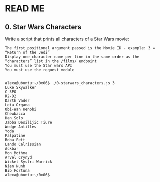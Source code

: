 # READ ME

## 0. Star Wars Characters
Write a script that prints all characters of a Star Wars movie:

    The first positional argument passed is the Movie ID - example: 3 = “Return of the Jedi”
    Display one character name per line in the same order as the “characters” list in the /films/ endpoint
    You must use the Star wars API
    You must use the request module
<pre><code>
alexa@ubuntu:~/0x06$ ./0-starwars_characters.js 3
Luke Skywalker
C-3PO
R2-D2
Darth Vader
Leia Organa
Obi-Wan Kenobi
Chewbacca
Han Solo
Jabba Desilijic Tiure
Wedge Antilles
Yoda
Palpatine
Boba Fett
Lando Calrissian
Ackbar
Mon Mothma
Arvel Crynyd
Wicket Systri Warrick
Nien Nunb
Bib Fortuna
alexa@ubuntu:~/0x06$ 

</pre></code>
